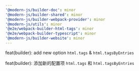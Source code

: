 ```yaml
---
'@modern-js/builder-doc': minor
'@modern-js/builder-shared': minor
'@modern-js/builder-webpack-provider': minor
'@modern-js/utils': minor
'@e2e/webpack-builder-html-tags': minor
'@e2e/webpack-builder-typescript': minor
'@modern-js/builder-website': minor
---
```


feat(builder): add new option `html.tags` & `html.tagsByEntries`

feat(builder): 添加新的配置项 `html.tags` 和 `html.tagsByEntries`
